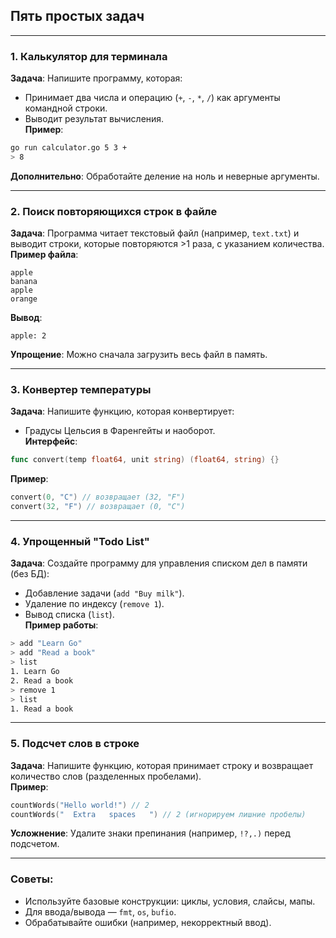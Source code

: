 ## Пять простых задач
 
---

### 1. **Калькулятор для терминала**  
**Задача**: Напишите программу, которая:  
- Принимает два числа и операцию (`+`, `-`, `*`, `/`) как аргументы командной строки.  
- Выводит результат вычисления.  
**Пример**:  
```bash
go run calculator.go 5 3 +
> 8
```  
**Дополнительно**: Обработайте деление на ноль и неверные аргументы.

---

### 2. **Поиск повторяющихся строк в файле**  
**Задача**: Программа читает текстовый файл (например, `text.txt`) и выводит строки, которые повторяются >1 раза, с указанием количества.  
**Пример файла**:  
```
apple
banana
apple
orange
```  
**Вывод**:  
```
apple: 2
```  
**Упрощение**: Можно сначала загрузить весь файл в память.

---

### 3. **Конвертер температуры**  
**Задача**: Напишите функцию, которая конвертирует:  
- Градусы Цельсия в Фаренгейты и наоборот.  
**Интерфейс**:  
```go
func convert(temp float64, unit string) (float64, string) {}
```  
**Пример**:  
```go
convert(0, "C") // возвращает (32, "F")
convert(32, "F") // возвращает (0, "C")
```  

---

### 4. **Упрощенный "Todo List"**  
**Задача**: Создайте программу для управления списком дел в памяти (без БД):  
- Добавление задачи (`add "Buy milk"`).  
- Удаление по индексу (`remove 1`).  
- Вывод списка (`list`).  
**Пример работы**:  
```bash
> add "Learn Go"
> add "Read a book"
> list
1. Learn Go
2. Read a book
> remove 1
> list
1. Read a book
```  

---

### 5. **Подсчет слов в строке**  
**Задача**: Напишите функцию, которая принимает строку и возвращает количество слов (разделенных пробелами).  
**Пример**:  
```go
countWords("Hello world!") // 2
countWords("  Extra   spaces   ") // 2 (игнорируем лишние пробелы)
```  
**Усложнение**: Удалите знаки препинания (например, `!?,.)` перед подсчетом.

---

### Советы:  
- Используйте базовые конструкции: циклы, условия, слайсы, мапы.  
- Для ввода/вывода — `fmt`, `os`, `bufio`.  
- Обрабатывайте ошибки (например, некорректный ввод).  
